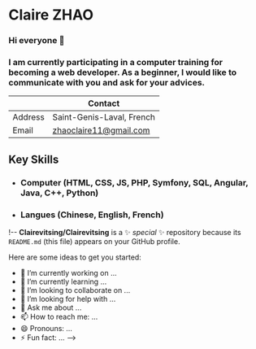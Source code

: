# Claire ZHAO
### Hi everyone 👋
### I am currently participating in a computer training for becoming a web developer. As a beginner, I would like to communicate with you and ask for your advices.

|         |      Contact                |
|---------|-----------------------------|
| Address | Saint-Genis-Laval, French   |
| Email   | zhaoclaire11@gmail.com      |

## Key Skills
* ### Computer (HTML, CSS, JS, PHP, Symfony, SQL, Angular, Java, C++, Python)
* ### Langues (Chinese, English, French)


!--
**Clairevitsing/Clairevitsing** is a ✨ _special_ ✨ repository because its `README.md` (this file) appears on your GitHub profile.

Here are some ideas to get you started:

- 🔭 I’m currently working on ...
- 🌱 I’m currently learning ...
- 👯 I’m looking to collaborate on ...
- 🤔 I’m looking for help with ...
- 💬 Ask me about ...
- 📫 How to reach me: ...
- 😄 Pronouns: ...
- ⚡ Fun fact: ...
-->
